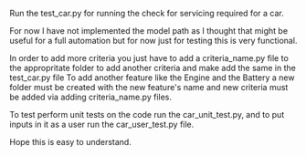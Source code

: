 Run the test_car.py for running the check for servicing required for a car.

For now I have not implemented the model path as I thought that might be useful for a full automation but for now just for testing this is very functional.

In order to add more criteria you just have to add a criteria_name.py file to the appropritate folder to add another criteria and make add the same in the test_car.py file
To add another feature like the Engine and the Battery a new folder must be created with the new feature's name and new criteria must be added via adding criteria_name.py files.

To test perform unit tests on the code run the car_unit_test.py, and to put inputs in it as a user run the car_user_test.py file. 

Hope this is easy to understand.